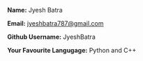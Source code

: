 **Name:** Jyesh Batra

**Email:** jyeshbatra787@gmail.com

**Github Username:** JyeshBatra

**Your Favourite Langugage:** Python and C++
